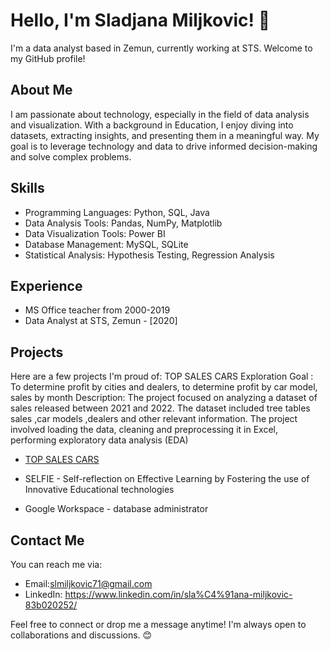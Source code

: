 # Hello, I'm Sladjana Miljkovic! 👋

I'm a data analyst based in Zemun, currently working at STS. Welcome to my GitHub profile!

## About Me

I am passionate about technology, especially in the field of data analysis and visualization. With a background in Education, I enjoy diving into datasets, extracting insights, and presenting them in a meaningful way. My goal is to leverage technology and data to drive informed decision-making and solve complex problems.

## Skills

- Programming Languages: Python, SQL, Java
- Data Analysis Tools: Pandas, NumPy, Matplotlib
- Data Visualization Tools:  Power BI
- Database Management: MySQL, SQLite
- Statistical Analysis: Hypothesis Testing, Regression Analysis

## Experience
- MS Office  teacher  from 2000-2019
- Data Analyst at STS, Zemun - [2020]

## Projects

Here are a few projects I'm proud of:
TOP SALES CARS Exploration
Goal : To  determine profit by cities and dealers, to determine profit by car model, sales by month
Description: The project focused on analyzing a dataset of sales released between 2021 and 2022. The dataset included tree tables sales ,car models ,dealers and other relevant information. The project involved loading the data, cleaning and preprocessing it in Excel, performing exploratory data analysis (EDA)

- [ TOP SALES CARS](https://github.com/slmiljkovic/SQL/commit/ed8b6d3776575ef62d52f5f072c28376d1198c8f)
  
- SELFIE - Self-reflection on Effective Learning by Fostering the use of Innovative Educational technologies
  
- Google Workspace - database administrator
## Contact Me

You can reach me via:
- Email:slmiljkovic71@gmail.com
- LinkedIn: https://www.linkedin.com/in/sla%C4%91ana-miljkovic-83b020252/


Feel free to connect or drop me a message anytime! I'm always open to collaborations and discussions. 😊
